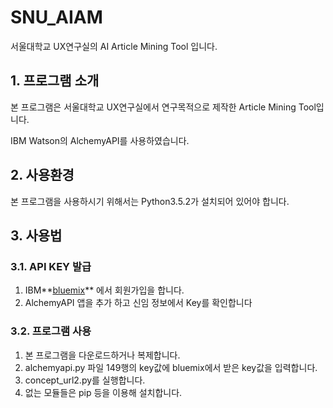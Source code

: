 #  SNU_AIAM
서울대학교 UX연구실의 AI Article Mining Tool 입니다.

## 1. 프로그램 소개
본 프로그램은 서울대학교 UX연구실에서 연구목적으로 제작한 Article Mining Tool입니다.

IBM Watson의 AlchemyAPI를 사용하였습니다.

## 2. 사용환경
본 프로그램을 사용하시기 위해서는 Python3.5.2가 설치되어 있어야 합니다.

## 3. 사용법
### 3.1.  API KEY 발급
1. IBM**[bluemix](http://console.ng.bluemix.net/)** 에서 회원가입을 합니다.
2. AlchemyAPI 앱을 추가 하고 신임 정보에서 Key를 확인합니다

### 3.2. 프로그램 사용
1. 본 프로그램을 다운로드하거나 복제합니다.
2. alchemyapi.py 파일 149행의 key값에 bluemix에서 받은 key값을 입력합니다.
3. concept_url2.py를 실행합니다.
4. 없는 모듈들은 pip 등을 이용해 설치합니다.
